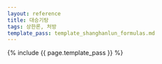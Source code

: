 ```yaml
---
layout: reference
title: 대승기탕
tags: 상한론, 처방
template_pass: template_shanghanlun_formulas.md
---
```



{% include {{ page.template_pass }} %}